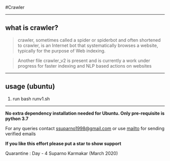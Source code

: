#Crawler

----
## what is crawler?
> crawler, sometimes called a spider or spiderbot and often shortened to crawler, is an Internet bot that systematically browses a website, typically for the purpose of Web indexing.

>Another file crawler_v2 is present and is currently a work under progress for faster indexing and NLP based actions on websites 

----
## usage (ubuntu)
1. run bash runv1.sh

----
**No extra dependency installation needed for Ubuntu. Only pre-requisite is python 3.7**

For any queries contact <ssuparno1998@gmail.com> or use [mailto](mailto:ssuparno1998@gmail.com) for sending verified emails

**If you like this effort please put a star to show support**

Quarantine : Day - 4
Suparno Karmakar (March 2020)